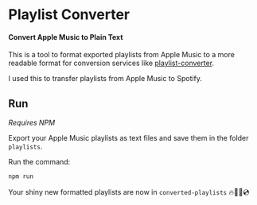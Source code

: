 # Playlist Converter
#### Convert Apple Music to Plain Text

This is a tool to format exported playlists from Apple Music to a more readable format for
conversion services like [playlist-converter](http://www.playlist-converter.net/#/).

I used this to transfer playlists from Apple Music to Spotify.

## Run
*Requires NPM*

Export your Apple Music playlists as text files and save them in the folder `playlists`.

Run the command:
```bash
npm run
```

Your shiny new formatted playlists are now in `converted-playlists` 🔥👌🏻💿
